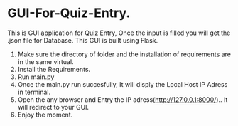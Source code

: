 # GUI-For-Quiz-Entry.
This is GUI application for Quiz Entry,  Once the input is filled you will get the .json file for Database. This GUI is built using Flask.


1. Make sure the directory of folder and the installation of requirements are in the same virtual. 
2. Install the Requirements.
3. Run main.py 
4. Once the main.py run succesfully, It will disply the Local Host IP Adress in terminal.
5. Open the any browser and Entry the IP adress(http://127.0.0.1:8000/).. It will redirect to your GUI.
6. Enjoy the moment.
